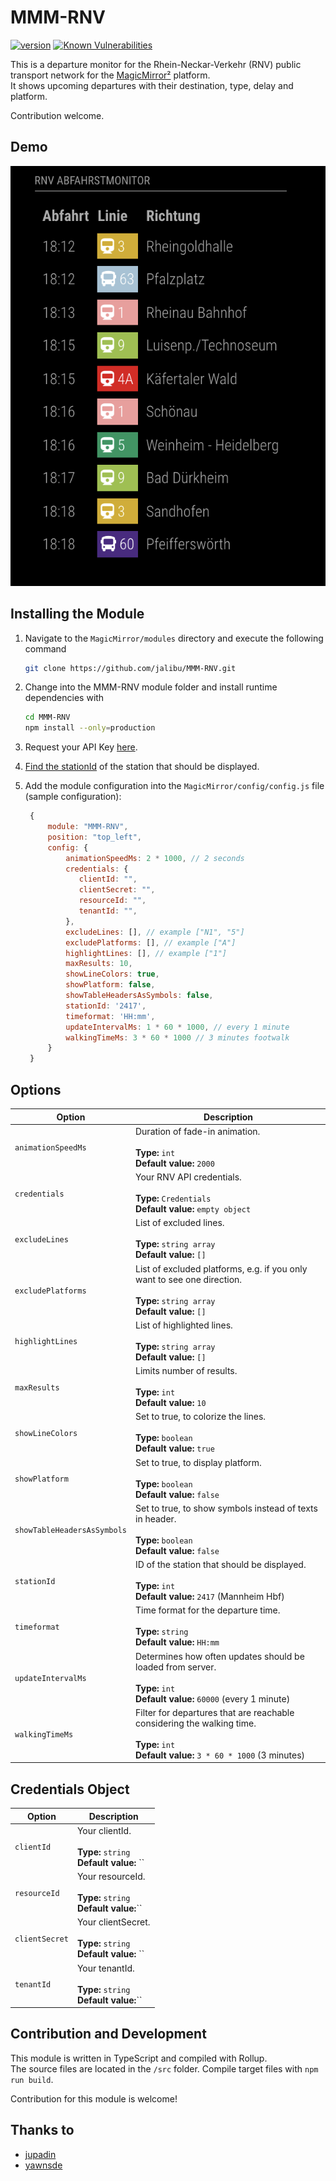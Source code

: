 # MMM-RNV

[![version](https://img.shields.io/github/package-json/v/jalibu/MMM-RNV)](https://github.com/jalibu/MMM-RNV/releases) [![Known Vulnerabilities](https://snyk.io/test/github/jalibu/MMM-RNV/badge.svg?targetFile=package.json)](https://snyk.io/test/github/jalibu/MMM-RNV?targetFile=package.json)

This is a departure monitor for the Rhein-Neckar-Verkehr (RNV) public transport network for the [MagicMirror²](https://magicmirror.builders/) platform.  
It shows upcoming departures with their destination, type, delay and platform.

Contribution welcome.

## Demo

![screenshot](screenshot.png)

## Installing the Module

1. Navigate to the `MagicMirror/modules` directory and execute the following command

   ```sh
   git clone https://github.com/jalibu/MMM-RNV.git
   ```

2. Change into the MMM-RNV module folder and install runtime dependencies with

   ```sh
   cd MMM-RNV
   npm install --only=production
   ```

3. Request your API Key [here](https://opendata.rnv-online.de/datahub-api).

4. [Find the stationId](https://rnvopendataportalpublic.blob.core.windows.net/public/openDataPortal/liniengruppen_mit_haltestellenreferenz.json) of the station that should be displayed.

5. Add the module configuration into the `MagicMirror/config/config.js` file (sample configuration):

   ```javascript
    {
        module: "MMM-RNV",
        position: "top_left",
        config: {
            animationSpeedMs: 2 * 1000, // 2 seconds
            credentials: {
               clientId: "",
               clientSecret: "",
               resourceId: "",
               tenantId: "",
            },
            excludeLines: [], // example ["N1", "5"]
            excludePlatforms: [], // example ["A"]
            highlightLines: [], // example ["1"]
            maxResults: 10,
            showLineColors: true,
            showPlatform: false,
            showTableHeadersAsSymbols: false,
            stationId: '2417',
            timeformat: 'HH:mm',
            updateIntervalMs: 1 * 60 * 1000, // every 1 minute
            walkingTimeMs: 3 * 60 * 1000 // 3 minutes footwalk
        }
    }
   ```

## Options

| Option                      | Description                                                                                                                                       |
| --------------------------- | ------------------------------------------------------------------------------------------------------------------------------------------------- |
| `animationSpeedMs`          | Duration of fade-in animation. <br><br>**Type:** `int` <br> **Default value:** `2000`                                                             |
| `credentials`               | Your RNV API credentials. <br><br>**Type:** `Credentials` <br> **Default value:** `empty object`                                                  |
| `excludeLines`              | List of excluded lines. <br><br>**Type:** `string array` <br> **Default value:** `[]`                                                             |
| `excludePlatforms`          | List of excluded platforms, e.g. if you only want to see one direction. <br><br>**Type:** `string array` <br> **Default value:** `[]`             |
| `highlightLines`            | List of highlighted lines. <br><br>**Type:** `string array` <br> **Default value:** `[]`                                                          |
| `maxResults`                | Limits number of results. <br><br>**Type:** `int` <br> **Default value:** `10`                                                                    |
| `showLineColors`            | Set to true, to colorize the lines. <br><br>**Type:** `boolean` <br> **Default value:** `true`                                                    |
| `showPlatform`              | Set to true, to display platform. <br><br>**Type:** `boolean` <br> **Default value:** `false`                                                     |
| `showTableHeadersAsSymbols` | Set to true, to show symbols instead of texts in header. <br><br>**Type:** `boolean` <br> **Default value:** `false`                              |
| `stationId`                 | ID of the station that should be displayed.<br><br>**Type:** `int` <br> **Default value:** `2417` (Mannheim Hbf)                                  |
| `timeformat`                | Time format for the departure time. <br><br>**Type:** `string` <br> **Default value:** `HH:mm`                                                    |
| `updateIntervalMs`          | Determines how often updates should be loaded from server. <br><br>**Type:** `int` <br> **Default value:** `60000` (every 1 minute)               |
| `walkingTimeMs`             | Filter for departures that are reachable considering the walking time.<br><br>**Type:** `int` <br> **Default value:** `3 * 60 * 1000` (3 minutes) |

## Credentials Object

| Option         | Description                                                              |
| -------------- | ------------------------------------------------------------------------ |
| `clientId`     | Your clientId. <br><br>**Type:** `string` <br> **Default value:** ``     |
| `resourceId`   | Your resourceId. <br><br>**Type:** `string` <br> **Default value:**``    |
| `clientSecret` | Your clientSecret. <br><br>**Type:** `string` <br> **Default value:** `` |
| `tenantId`     | Your tenantId. <br><br>**Type:** `string` <br> **Default value:**``      |

## Contribution and Development

This module is written in TypeScript and compiled with Rollup.  
The source files are located in the `/src` folder.
Compile target files with `npm run build`.

Contribution for this module is welcome!

## Thanks to

- [jupadin](https://github.com/jupadin)
- [yawnsde](https://github.com/yawnsde)
